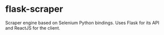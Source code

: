 # flask-scraper
Scraper engine based on Selenium Python bindings. Uses Flask for its API and ReactJS for the client.

